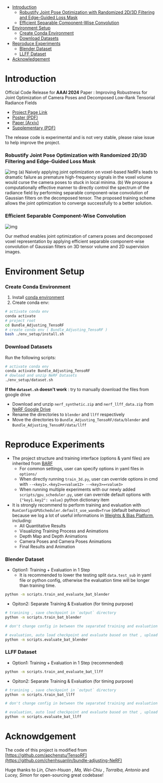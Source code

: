   - [Introduction](#sec-1)
      - [Robustify Joint Pose Optimization with Randomized 2D/3D Filtering and Edge-Guided Loss Mask](#sec-1-0-1)
      - [Efficient Separable Component-Wise Convolution](#sec-1-0-2)
  - [Environment Setup](#sec-2)
      - [Create Conda Environment](#sec-2-0-1)
      - [Download Datasets](#sec-2-0-2)
  - [Reproduce Experiments](#sec-3)
      - [Blender Dataset](#sec-3-0-1)
      - [LLFF Dataset](#sec-3-0-2)
  - [Acknowledgement](#sec-4)
 
  

# Introduction<a id="sec-1"></a>

Official Code Release for **AAAI 2024** Paper : Improving Robustness for Joint Optimization of Camera Poses and Decomposed Low-Rank Tensorial Radiance Fields

-   [Project Page Link](https://alex04072000.github.io/Joint-TensoRF/)
-   [Poster (PDF)](https://alex04072000.github.io/Joint-TensoRF/img/AAAI_Poster_Official.pdf)
-   [Paper (Arxiv)](https://arxiv.org/abs/2402.13252)
-   [Supplementary (PDF)](https://alex04072000.github.io/Joint-TensoRF/suppl.pdf)

The release code is experimental and is not very stable, please raise issue to help improve the project.

### Robustify Joint Pose Optimization with Randomized 2D/3D Filtering and Edge-Guided Loss Mask<a id="sec-1-0-1"></a>

![img](compare.jpg) (a) Naively applying joint optimization on voxel-based NeRFs leads to dramatic failure as premature high-frequency signals in the voxel volume would curse the camera poses to stuck in local minima. (b) We propose a computationally effective manner to directly control the spectrum of the radiance field by performing separable component-wise convolution of Gaussian filters on the decomposed tensor. The proposed training scheme allows the joint optimization to converge successfully to a better solution.

### Efficient Separable Component-Wise Convolution<a id="sec-1-0-2"></a>

![img](teaser.jpg)

Our method enables joint optimization of camera poses and decomposed voxel representation by applying efficient separable component-wise convolution of Gaussian filters on 3D tensor volume and 2D supervision images.

# Environment Setup<a id="sec-2"></a>

### Create Conda Environment<a id="sec-2-0-1"></a>

1.  Install [conda environment](https://docs.conda.io/projects/conda/en/latest/user-guide/install/index.html)
2.  Create conda env:

```bash
# activate conda env
conda activate
# project root
cd Bundle_Adjusting_TensoRF
# create conda env ( Bundle_Adjusting_TensoRF )
bash ./env_setup/install.sh
```

### Download Datasets<a id="sec-2-0-2"></a>

Run the following scripts:

```bash
# activate conda env
conda activate Bundle_Adjusting_TensoRF
# dowload and unzip NeRF Datasets
./env_setup/dataset.sh
```

**If the `dataset.sh` doesn't work** : try to manually download the files from google drive

-   Download and unzip `nerf_synthetic.zip` and `nerf_llff_data.zip` from [NeRF Google Drive](https://drive.google.com/drive/folders/128yBriW1IG_3NJ5Rp7APSTZsJqdJdfc1)
-   Rename the directories to `blender` and `llff` respectively
-   Move the directories to `Bundle_Adjusting_TensoRF/data/blender` and `Bundle_Adjusting_TensoRF/data/llff`

# Reproduce Experiments<a id="sec-3"></a>

-   The project structure and training interface (options & yaml files) are inherited from [BARF](https://github.com/chenhsuanlin/bundle-adjusting-NeRF)
    -   For common settings, user can specify options in yaml files in `options/`
    -   When directly running `train_3d.py`, user can override options in cmd with `--<key1>.<key2>=<value12> --<key3>=<value3>`
    -   When running multiple experiments with our newly added `scripts/gpu_scheduler.py`, user can override default options with `{"key1.key2": value}` python dictionary item
-   It is strongly recommend to perform training and evaluation with `RunConfigsGPUScheduler.default_use_wandb=True` (default behaviour) because we log a lot of useful informations in [Weights & Bias Platform](https://wandb.ai/site), including:
    -   All Quantitative Results
    -   Visualizing Training Process and Animations
    -   Depth Map and Depth Animations
    -   Camera Poses and Camera Poses Animations
    -   Final Results and Animation

### Blender Dataset<a id="sec-3-0-1"></a>

-   Option1: Training + Evaluation in 1 Step
    -   It is recommended to lower the testing split `data.test_sub` in yaml file or python config, otherwise the evaluation time will be longer than training time.

```bash
python -m scripts.train_and_evaluate_bat_blender
```

-   Opiton2: Separate Training & Evaluation (for timing purpose)

```bash
# tranining , save checkpoint in `output` directory 
python -m scripts.train_bat_blender

# don't change config in between the separated training and evaluation

# evaluation, auto load checkpoint and evaluate based on that , upload evaluation results to wandb as a separate run
python -m scripts.evaluate_bat_blender
```

### LLFF Dataset<a id="sec-3-0-2"></a>

-   Option1: Training + Evaluation in 1 Step (recommended)

```bash
python -m scripts.train_and_evaluate_bat_llff
```

-   Opiton2: Separate Training & Evaluation (for timing purpose)

```bash
# tranining , save checkpoint in `output` directory 
python -m scripts.train_bat_llff

# don't change config in between the separated training and evaluation

# evaluation, auto load checkpoint and evaluate based on that , upload evaluation results to wandb as a separate run
python -m scripts.evaluate_bat_llff
```

# Acknowdgement <a id="sec-4"></a>

The code of this project is modified from [https://github.com/apchenstu/TensoRF](https://github.com/chenhsuanlin/bundle-adjusting-NeRF)

Huge thanks to *Lin, Chen-Hsuan* , *Ma, Wei-Chiu* , *Torralba, Antonio* and *Lucey, Simon* for open-sourcing great codebase!

